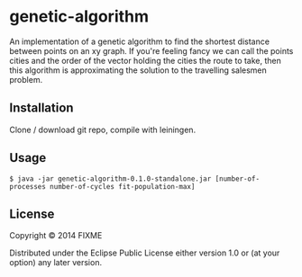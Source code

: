 # genetic-algorithm

An implementation of a genetic algorithm to find the shortest distance between points on an xy graph. If you're feeling fancy we can call the points cities and the order of the vector holding the cities the route to take, then this algorithm is approximating the solution to the travelling salesmen problem.

## Installation

Clone / download git repo, compile with leiningen.

## Usage

    $ java -jar genetic-algorithm-0.1.0-standalone.jar [number-of-processes number-of-cycles fit-population-max]

## License

Copyright © 2014 FIXME

Distributed under the Eclipse Public License either version 1.0 or (at
your option) any later version.
